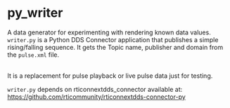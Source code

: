 # py_writer

A data generator for experimenting with rendering known data values.
`writer.py` is a Python DDS Connector application that publishes a simple rising/falling sequence.  It gets the Topic name, publisher and domain from the `pulse.xml` file.

<br>
It is a replacement for pulse playback or live pulse data just for testing.  

`writer.py` depends on rticonnextdds_connector available at: https://github.com/rticommunity/rticonnextdds-connector-py
